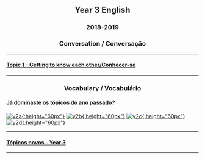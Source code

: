 <h2> 
<p align="center">
Year 3 English
</p>
</h2>

<h3> 
<p align="center">
2018-2019
</p>
</h3>

<h3>
<p align="center">
Conversation / Conversação
</p>
</h3>

***

#### [Topic 1 - Getting to know each other/Conhecer-se](https://tangerina-pt.github.io/English/GTKEO_C)

***

<h3>
<p align="center">
Vocabulary / Vocabulário
</p>
</h3>

#### [Já dominaste os tópicos do ano passado?](https://tangerina-pt.github.io/English/Y2_19_20)  
[![y2a](/images/y2a.PNG){:height="60px"}](https://tangerina-pt.github.io/English/Y2_19_20) [![y2b](/images/y2b.PNG){:height="60px"}](https://tangerina-pt.github.io/English/Y2_19_20) [![y2c](/images/y2c.PNG){:height="60px"}](https://tangerina-pt.github.io/English/Y2_19_20)[![y2d](/images/y2d.PNG){:height="60px"}](https://tangerina-pt.github.io/English/Y2_19_20)

***

#### [Tópicos novos - Year 3](https://tangerina-pt.github.io/English/Year3_vocab)

***
